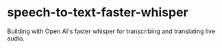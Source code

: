 # speech-to-text-faster-whisper
Building with Open AI's faster whisper for transcribing and translating live audio.
